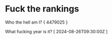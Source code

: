 # Fuck the rankings

Who the hell am I?
{ 4479025 }

What fucking year is it?
[ 2024-08-26T09:30:00Z ]
